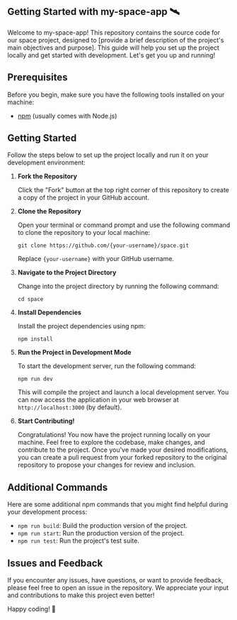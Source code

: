 ## Getting Started with my-space-app 🛰️


Welcome to my-space-app! This repository contains the source code for our space project, designed to [provide a brief description of the project's main objectives and purpose]. This guide will help you set up the project locally and get started with development. Let's get you up and running!

## Prerequisites

Before you begin, make sure you have the following tools installed on your machine:

- [npm](https://www.npmjs.com/) (usually comes with Node.js)

## Getting Started

Follow the steps below to set up the project locally and run it on your development environment:

1. **Fork the Repository**

   Click the "Fork" button at the top right corner of this repository to create a copy of the project in your GitHub account.

2. **Clone the Repository**

   Open your terminal or command prompt and use the following command to clone the repository to your local machine:

   ```
   git clone https://github.com/{your-username}/space.git
   ```

   Replace `{your-username}` with your GitHub username.

3. **Navigate to the Project Directory**

   Change into the project directory by running the following command:

   ```
   cd space
   ```

4. **Install Dependencies**

   Install the project dependencies using npm:

   ```
   npm install
   ```

5. **Run the Project in Development Mode**

   To start the development server, run the following command:

   ```
   npm run dev
   ```

   This will compile the project and launch a local development server. You can now access the application in your web browser at `http://localhost:3000` (by default).

6. **Start Contributing!**

   Congratulations! You now have the project running locally on your machine. Feel free to explore the codebase, make changes, and contribute to the project. Once you've made your desired modifications, you can create a pull request from your forked repository to the original repository to propose your changes for review and inclusion.

## Additional Commands

Here are some additional npm commands that you might find helpful during your development process:

- `npm run build`: Build the production version of the project.
- `npm run start`: Run the production version of the project.
- `npm run test`: Run the project's test suite.

## Issues and Feedback

If you encounter any issues, have questions, or want to provide feedback, please feel free to open an issue in the repository. We appreciate your input and contributions to make this project even better!

Happy coding! 🚀
